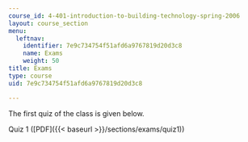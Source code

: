 ```yaml
---
course_id: 4-401-introduction-to-building-technology-spring-2006
layout: course_section
menu:
  leftnav:
    identifier: 7e9c734754f51afd6a9767819d20d3c8
    name: Exams
    weight: 50
title: Exams
type: course
uid: 7e9c734754f51afd6a9767819d20d3c8

---
```


The first quiz of the class is given below.

Quiz 1 ([PDF]({{< baseurl >}}/sections/exams/quiz1))